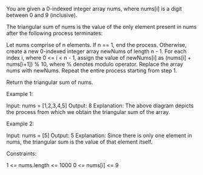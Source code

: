 You are given a 0-indexed integer array nums, where nums[i] is a digit
between 0 and 9 (inclusive).

The triangular sum of nums is the value of the only element present in nums
after the following process terminates:


Let nums comprise of n elements. If n == 1, end the process. Otherwise,
create a new 0-indexed integer array newNums of length n - 1.
For each index i, where 0 <= i < n - 1, assign the value of newNums[i] as
(nums[i] + nums[i+1]) % 10, where % denotes modulo operator.
Replace the array nums with newNums.
Repeat the entire process starting from step 1.


Return the triangular sum of nums.


Example 1:


Input: nums = [1,2,3,4,5]
Output: 8
Explanation:
The above diagram depicts the process from which we obtain the triangular sum
of the array.

Example 2:


Input: nums = [5]
Output: 5
Explanation:
Since there is only one element in nums, the triangular sum is the value of
that element itself.


Constraints:


1 <= nums.length <= 1000
0 <= nums[i] <= 9




